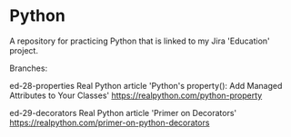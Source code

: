 # Python
A repository for practicing Python that is linked to my Jira 'Education' project.

Branches:

ed-28-properties
  Real Python article
  'Python's property(): Add Managed Attributes to Your Classes'
  https://realpython.com/python-property

ed-29-decorators
  Real Python article
  'Primer on Decorators'
  https://realpython.com/primer-on-python-decorators

